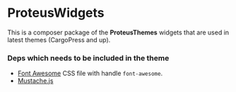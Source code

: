 # ProteusWidgets #
This is a composer package of the **ProteusThemes** widgets that are used in latest themes (CargoPress and up). 

### Deps which needs to be included in the theme

- [Font Awesome](http://fortawesome.github.io/Font-Awesome/) CSS file with handle `font-awesome`.
- [Mustache.js](https://github.com/janl/mustache.js)
